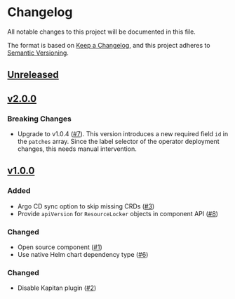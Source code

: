 # Changelog
All notable changes to this project will be documented in this file.

The format is based on [Keep a Changelog](https://keepachangelog.com/en/1.0.0/),
and this project adheres to [Semantic Versioning](https://semver.org/spec/v2.0.0.html).

## [Unreleased]

## [v2.0.0]
### Breaking Changes

- Upgrade to v1.0.4 ([#7]).
  This version introduces a new required field `id` in the `patches` array.
  Since the label selector of the operator deployment changes, this needs manual intervention.

## [v1.0.0]
### Added
- Argo CD sync option to skip missing CRDs ([#3])
- Provide `apiVersion` for `ResourceLocker` objects in component API ([#8])

### Changed

- Open source component ([#1])
- Use native Helm chart dependency type ([#6])

### Changed

- Disable Kapitan plugin ([#2])

[Unreleased]: https://github.com/projectsyn/component-resource-locker/compare/v2.0.0...HEAD
[v1.0.0]: https://github.com/projectsyn/component-resource-locker/releases/tag/v1.0.0
[v2.0.0]: https://github.com/projectsyn/component-resource-locker/releases/tag/v2.0.0

[#1]: https://github.com/projectsyn/component-resource-locker/pull/1
[#2]: https://github.com/projectsyn/component-resource-locker/pull/2
[#3]: https://github.com/projectsyn/component-resource-locker/pull/3
[#6]: https://github.com/projectsyn/component-resource-locker/pull/6
[#7]: https://github.com/projectsyn/component-resource-locker/pull/7
[#8]: https://github.com/projectsyn/component-resource-locker/pull/8
